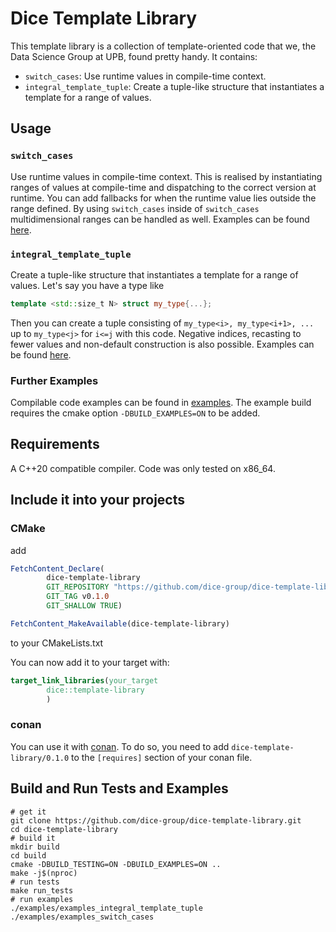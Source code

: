 # Dice Template Library

This template library is a collection of template-oriented code that we, the Data Science Group at UPB, found pretty handy.
It contains:
- `switch_cases`: Use runtime values in compile-time context.
- `integral_template_tuple`: Create a tuple-like structure that instantiates a template for a range of values.

## Usage

### `switch_cases`
Use runtime values in compile-time context. This is realised by instantiating ranges of values at compile-time and dispatching to the correct version at runtime. You can add fallbacks for when the runtime value lies outside the range defined. By using `switch_cases` inside of `switch_cases` multidimensional ranges can be handled as well. Examples can be found [here](examples/examples_switch_cases.cpp).

### `integral_template_tuple`
Create a tuple-like structure that instantiates a template for a range of values. Let's say you have a type like
```cpp
template <std::size_t N> struct my_type{...};
```
Then you can create a tuple consisting of `my_type<i>, my_type<i+1>, ...` up to `my_type<j>` for `i<=j` with this code. Negative indices, recasting to fewer values and non-default construction is also possible. Examples can be found [here](examples/examples_integral_template_tuple.cpp).

### Further Examples

Compilable code examples can be found in [examples](./examples). The example build requires the cmake option `-DBUILD_EXAMPLES=ON` to be added.

## Requirements

A C++20 compatible compiler. Code was only tested on x86_64.

## Include it into your projects

### CMake

add
```cmake
FetchContent_Declare(
        dice-template-library
        GIT_REPOSITORY "https://github.com/dice-group/dice-template-library.git"
        GIT_TAG v0.1.0
        GIT_SHALLOW TRUE)

FetchContent_MakeAvailable(dice-template-library)
```

to your CMakeLists.txt

You can now add it to your target with:
```cmake
target_link_libraries(your_target
        dice::template-library
        )
```

### conan
You can use it with [conan](https://conan.io/).
To do so, you need to add `dice-template-library/0.1.0` to the `[requires]` section of your conan file.

## Build and Run Tests and Examples

```shell
# get it 
git clone https://github.com/dice-group/dice-template-library.git
cd dice-template-library
# build it
mkdir build
cd build
cmake -DBUILD_TESTING=ON -DBUILD_EXAMPLES=ON ..
make -j$(nproc)
# run tests
make run_tests
# run examples
./examples/examples_integral_template_tuple
./examples/examples_switch_cases
```

